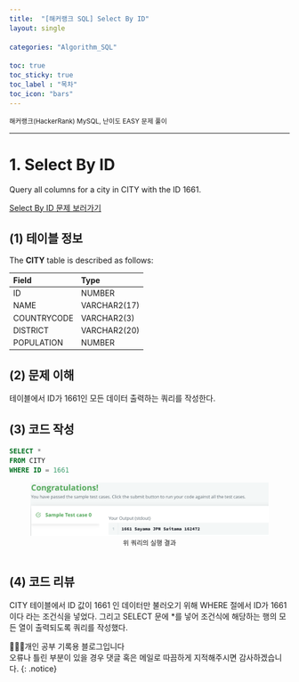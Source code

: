 ```yaml
---
title:  "[해커랭크 SQL] Select By ID"
layout: single

categories: "Algorithm_SQL"

toc: true
toc_sticky: true
toc_label : "목차"
toc_icon: "bars"
---
```


<small>해커랭크(HackerRank) MySQL, 난이도 EASY 문제 풀이</small>

***

# 1. Select By ID
Query all columns for a city in CITY with the ID 1661.

[Select By ID 문제 보러가기](https://www.hackerrank.com/challenges/select-by-id/problem?isFullScreen=true)

## (1) 테이블 정보
The **CITY** table is described as follows:

|Field|Type|
|:----|:---|
|ID| NUMBER|
|NAME| VARCHAR2(17)|
|COUNTRYCODE| VARCHAR2(3)|
|DISTRICT| VARCHAR2(20)|
|POPULATION |NUMBER|

## (2) 문제 이해
테이블에서 ID가 1661인 모든 데이터 출력하는 쿼리를 작성한다.

## (3) 코드 작성
```sql
SELECT *
FROM CITY
WHERE ID = 1661
```

<div style="text-align : center;">
<img src="/assets/images/sql/hackerrank/hackerrank_mysql_2.png" width="85%">
</div>
<center><small>위 쿼리의 실행 결과</small></center>

<br>

## (4) 코드 리뷰
CITY 테이블에서 ID 값이 1661 인 데이터만 불러오기 위해 WHERE 절에서 ID가 1661이다 라는 조건식을 넣었다. 그리고 SELECT 문에 *를 넣어 조건식에 해당하는 행의 모든 열이 출력되도록 쿼리를 작성했다.

👩🏻‍💻개인 공부 기록용 블로그입니다
<br>오류나 틀린 부분이 있을 경우 댓글 혹은 메일로 따끔하게 지적해주시면 감사하겠습니다.
{: .notice}